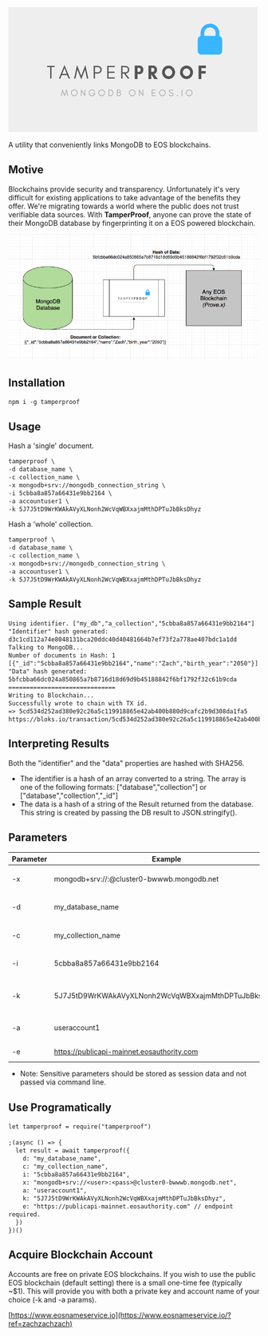 ![TamperProof Logo](https://github.com/zachalam/TamperProof/blob/master/images/logo.png?raw=true)

A utility that conveniently links MongoDB to EOS blockchains.

## Motive
Blockchains provide security and transparency. Unfortunately it's very difficult for existing applications to take advantage of the benefits they offer. We're migrating towards a world where the public does not trust verifiable data sources. With **TamperProof**, anyone can prove the state of their MongoDB database by fingerprinting it on a EOS powered blockchain.

![TamperProof Process](https://github.com/zachalam/TamperProof/blob/master/images/process.png?raw=true)

## Installation
```
npm i -g tamperproof
```

## Usage
Hash a 'single' document.
```
tamperproof \
-d database_name \
-c collection_name \
-x mongodb+srv://mongodb_connection_string \
-i 5cbba8a857a66431e9bb2164 \
-a accountuser1 \
-k 5J7J5tD9WrKWAkAVyXLNonh2WcVqWBXxajmMthDPTuJbBksDhyz
```

Hash a 'whole' collection.
```
tamperproof \
-d database_name \
-c collection_name \
-x mongodb+srv://mongodb_connection_string \
-a accountuser1 \
-k 5J7J5tD9WrKWAkAVyXLNonh2WcVqWBXxajmMthDPTuJbBksDhyz
```

## Sample Result
```
Using identifier. ["my_db","a_collection","5cbba8a857a66431e9bb2164"]
"Identifier" hash generated: d3c1cd112a74e8048131bca20ddc40d40481664b7ef73f2a778ae407bdc1a1dd
Talking to MongoDB...
Number of documents in Hash: 1
[{"_id":"5cbba8a857a66431e9bb2164","name":"Zach","birth_year":"2050"}]
"Data" hash generated: 5bfcbba66dc024a850865a7b8716d18d69d9b45188842f6bf1792f32c61b9cda
==============================
Writing to Blockchain...
Successfully wrote to chain with TX id.
=> 5cd534d252ad380e92c26a5c119918865e42ab400b880d9cafc2b9d308da1fa5
https://bloks.io/transaction/5cd534d252ad380e92c26a5c119918865e42ab400b880d9cafc2b9d308da1fa5
```

## Interpreting Results
Both the "identifier" and the "data" properties are hashed with SHA256.
* The identifier is a hash of an array converted to a string. The array is one of the following formats: ["database","collection"] or ["database","collection","_id"]
* The data is a hash of a string of the Result returned from the database. This string is created by passing the DB result to JSON.stringify().


## Parameters
| Parameter | Example                                                | Purpose                                | Required |
|-----------|--------------------------------------------------------|----------------------------------------|----------|
| -x        | mongodb+srv://<user>:<pass>@cluster0-bwwwb.mongodb.net | MongoDB connection string.             | YES      |
| -d        | my_database_name                                       | MongoDB database name.                 | No       |
| -c        | my_collection_name                                     | MongoDB collection name.               | No       |
| -i        | 5cbba8a857a66431e9bb2164                               | _id for document lookup.               | No       |
| -k        | 5J7J5tD9WrKWAkAVyXLNonh2WcVqWBXxajmMthDPTuJbBksDhyz    | EOSIO private key (active permission). | YES      |
| -a        | useraccount1                                           | EOSIO account name.                    | YES      |
| -e        | https://publicapi-mainnet.eosauthority.com             | EOSIO http endpoint.                   | No       |

* Note: Sensitive parameters should be stored as session data and not passed via command line.

## Use Programatically
```
let tamperproof = require("tamperproof")

;(async () => {
  let result = await tamperproof({
    d: "my_database_name",
    c: "my_collection_name",
    i: "5cbba8a857a66431e9bb2164",
    x: "mongodb+srv://<user>:<pass>@cluster0-bwwwb.mongodb.net",
    a: "useraccount1",
    k: "5J7J5tD9WrKWAkAVyXLNonh2WcVqWBXxajmMthDPTuJbBksDhyz",
    e: "https://publicapi-mainnet.eosauthority.com" // endpoint required.
  })
})()
```

## Acquire Blockchain Account
Accounts are free on private EOS blockchains. If you wish to use the public EOS blockchain (default setting) there is a small one-time fee (typically ~$1). This will provide you with both a private key and account name of your choice (-k and -a params). 

[https://www.eosnameservice.io](https://www.eosnameservice.io/?ref=zachzachzach)

